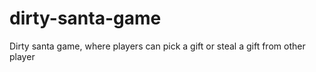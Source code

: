 # dirty-santa-game
Dirty santa game, where players can pick a gift or steal a gift from other player
